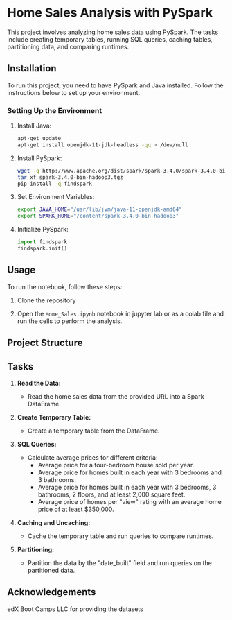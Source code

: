 # Home Sales Analysis with PySpark

This project involves analyzing home sales data using PySpark. The tasks include creating temporary tables, running SQL queries, caching tables, partitioning data, and comparing runtimes.

## Installation

To run this project, you need to have PySpark and Java installed. Follow the instructions below to set up your environment.

### Setting Up the Environment

1. Install Java:
    ```bash
    apt-get update
    apt-get install openjdk-11-jdk-headless -qq > /dev/null
    ```

2. Install PySpark:
    ```bash
    wget -q http://www.apache.org/dist/spark/spark-3.4.0/spark-3.4.0-bin-hadoop3.tgz
    tar xf spark-3.4.0-bin-hadoop3.tgz
    pip install -q findspark
    ```

3. Set Environment Variables:
    ```bash
    export JAVA_HOME="/usr/lib/jvm/java-11-openjdk-amd64"
    export SPARK_HOME="/content/spark-3.4.0-bin-hadoop3"
    ```

4. Initialize PySpark:
    ```python
    import findspark
    findspark.init()
    ```

## Usage

To run the notebook, follow these steps:

1. Clone the repository
  

2. Open the `Home_Sales.ipynb` notebook in jupyter lab or as a colab file and run the cells to perform the analysis.

## Project Structure
## Tasks

1. **Read the Data:**
    - Read the home sales data from the provided URL into a Spark DataFrame.

2. **Create Temporary Table:**
    - Create a temporary table from the DataFrame.

3. **SQL Queries:**
    - Calculate average prices for different criteria:
        - Average price for a four-bedroom house sold per year.
        - Average price for homes built in each year with 3 bedrooms and 3 bathrooms.
        - Average price for homes built in each year with 3 bedrooms, 3 bathrooms, 2 floors, and at least 2,000 square feet.
        - Average price of homes per "view" rating with an average home price of at least $350,000.

4. **Caching and Uncaching:**
    - Cache the temporary table and run queries to compare runtimes.

5. **Partitioning:**
    - Partition the data by the "date_built" field and run queries on the partitioned data.

## Acknowledgements
edX Boot Camps LLC for providing the datasets
